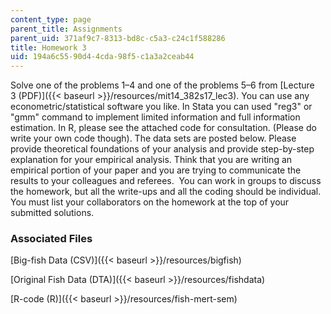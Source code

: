 ```yaml
---
content_type: page
parent_title: Assignments
parent_uid: 371af9c7-8313-bd8c-c5a3-c24c1f588286
title: Homework 3
uid: 194a6c55-90d4-4cda-98f5-c1a3a2ceab44
---
```


Solve one of the problems 1–4 and one of the problems 5–6 from [Lecture 3 (PDF)]({{< baseurl >}}/resources/mit14_382s17_lec3). You can use any econometric/statistical software you like. In Stata you can used "reg3" or "gmm" command to implement limited information and full information estimation. In R, please see the attached code for consultation. (Please do write your own code though). The data sets are posted below. Please provide theoretical foundations of your analysis and provide step-by-step explanation for your empirical analysis. Think that you are writing an empirical portion of your paper and you are trying to communicate the results to your colleagues and referees.  You can work in groups to discuss the homework, but all the write-ups and all the coding should be individual. You must list your collaborators on the homework at the top of your submitted solutions.

### Associated Files

[Big-fish Data (CSV)]({{< baseurl >}}/resources/bigfish)

[Original Fish Data (DTA)]({{< baseurl >}}/resources/fishdata)

[R-code (R)]({{< baseurl >}}/resources/fish-mert-sem)